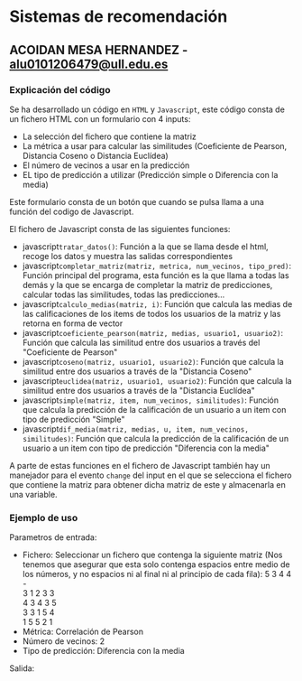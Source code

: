# Sistemas de recomendación
## ACOIDAN MESA HERNANDEZ - [alu0101206479@ull.edu.es](alu0101206479@ull.edu.es)

### Explicación del código

Se ha desarrollado un código en ```HTML``` y ```Javascript```, este código consta de un fichero HTML con un formulario con 4 inputs:

  * La selección del fichero que contiene la matriz
  * La métrica a usar para calcular las similitudes (Coeficiente de Pearson, Distancia Coseno o Distancia Euclídea)
  * El número de vecinos a usar en la predicción
  * EL tipo de predicción a utilizar (Predicción simple o Diferencia con la media)

Este formulario consta de un botón que cuando se pulsa llama a una función del codigo de Javascript.

El fichero de Javascript consta de las siguientes funciones:

  * javascript```tratar_datos()```: Función a la que se llama desde el html, recoge los datos y muestra las salidas correspondientes
  * javascript```completar_matriz(matriz, metrica, num_vecinos, tipo_pred)```: Función principal del programa, esta función es la que llama a todas las demás y la que se encarga de completar la matriz de predicciones, calcular todas las similitudes, todas las predicciones...
  * javascript```calculo_medias(matriz, i)```: Función que calcula las medias de las calificaciones de los items de todos los usuarios de la matriz y las retorna en forma de vector
  * javascript```coeficiente_pearson(matriz, medias, usuario1, usuario2)```: Función que calcula las similitud entre dos usuarios a través del "Coeficiente de Pearson"
  * javascript```coseno(matriz, usuario1, usuario2)```: Función que calcula la similitud entre dos usuarios a través de la "Distancia Coseno"
  * javascript```euclidea(matriz, usuario1, usuario2)```: Función que calcula la similitud entre dos usuarios a través de la "Distancia Euclídea"
  * javascript```simple(matriz, item, num_vecinos, similitudes)```: Función que calcula la predicción de la calificación de un usuario a un item con tipo de predicción "Simple"
  * javascript```dif_media(matriz, medias, u, item, num_vecinos,  similitudes)```: Función que calcula la predicción de la calificación de un usuario a un item con tipo de predicción "Diferencia con la media"

A parte de estas funciones en el fichero de Javascript también hay un manejador para el evento ```change``` del input en el que se selecciona el fichero que contiene la matriz para obtener dicha matriz de este y almacenarla en una variable.

### Ejemplo de uso

Parametros de entrada:

  * Fichero: Seleccionar un fichero que contenga la siguiente matriz (Nos tenemos que asegurar que esta solo contenga espacios entre medio de los números, y no espacios ni al final ni al principio de cada fila):
    5 3 4 4 -  
    3 1 2 3 3  
    4 3 4 3 5  
    3 3 1 5 4  
    1 5 5 2 1  
  * Métrica: Correlación de Pearson
  * Número de vecinos: 2
  * Tipo de predicción: Diferencia con la media

Salida:


